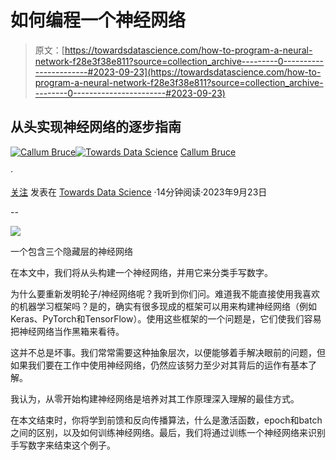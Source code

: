 # 如何编程一个神经网络

> 原文：[https://towardsdatascience.com/how-to-program-a-neural-network-f28e3f38e811?source=collection_archive---------0-----------------------#2023-09-23](https://towardsdatascience.com/how-to-program-a-neural-network-f28e3f38e811?source=collection_archive---------0-----------------------#2023-09-23)

## 从头实现神经网络的逐步指南

[](https://medium.com/@callum.bruce1?source=post_page-----f28e3f38e811--------------------------------)[![Callum Bruce](../Images/4833a199a9449434777fdf5ce913a9cb.png)](https://medium.com/@callum.bruce1?source=post_page-----f28e3f38e811--------------------------------)[](https://towardsdatascience.com/?source=post_page-----f28e3f38e811--------------------------------)[![Towards Data Science](../Images/a6ff2676ffcc0c7aad8aaf1d79379785.png)](https://towardsdatascience.com/?source=post_page-----f28e3f38e811--------------------------------) [Callum Bruce](https://medium.com/@callum.bruce1?source=post_page-----f28e3f38e811--------------------------------)

·

[关注](https://medium.com/m/signin?actionUrl=https%3A%2F%2Fmedium.com%2F_%2Fsubscribe%2Fuser%2Fa9c915837ab3&operation=register&redirect=https%3A%2F%2Ftowardsdatascience.com%2Fhow-to-program-a-neural-network-f28e3f38e811&user=Callum+Bruce&userId=a9c915837ab3&source=post_page-a9c915837ab3----f28e3f38e811---------------------post_header-----------) 发表在 [Towards Data Science](https://towardsdatascience.com/?source=post_page-----f28e3f38e811--------------------------------) ·14分钟阅读·2023年9月23日[](https://medium.com/m/signin?actionUrl=https%3A%2F%2Fmedium.com%2F_%2Fvote%2Ftowards-data-science%2Ff28e3f38e811&operation=register&redirect=https%3A%2F%2Ftowardsdatascience.com%2Fhow-to-program-a-neural-network-f28e3f38e811&user=Callum+Bruce&userId=a9c915837ab3&source=-----f28e3f38e811---------------------clap_footer-----------)

--

[](https://medium.com/m/signin?actionUrl=https%3A%2F%2Fmedium.com%2F_%2Fbookmark%2Fp%2Ff28e3f38e811&operation=register&redirect=https%3A%2F%2Ftowardsdatascience.com%2Fhow-to-program-a-neural-network-f28e3f38e811&source=-----f28e3f38e811---------------------bookmark_footer-----------)![](../Images/79509eca917d69c1d6ca7ef6178adf3d.png)

一个包含三个隐藏层的神经网络

在本文中，我们将从头构建一个神经网络，并用它来分类手写数字。

为什么要重新发明轮子/神经网络呢？我听到你们问。难道我不能直接使用我喜欢的机器学习框架吗？是的，确实有很多现成的框架可以用来构建神经网络（例如Keras、PyTorch和TensorFlow）。使用这些框架的一个问题是，它们使我们容易把神经网络当作黑箱来看待。

这并不总是坏事。我们常常需要这种抽象层次，以便能够着手解决眼前的问题，但如果我们要在工作中使用神经网络，仍然应该努力至少对其背后的运作有基本了解。

我认为，从零开始构建神经网络是培养对其工作原理深入理解的最佳方式。

在本文结束时，你将学到前馈和反向传播算法，什么是激活函数，epoch和batch之间的区别，以及如何训练神经网络。最后，我们将通过训练一个神经网络来识别手写数字来结束这个例子。
